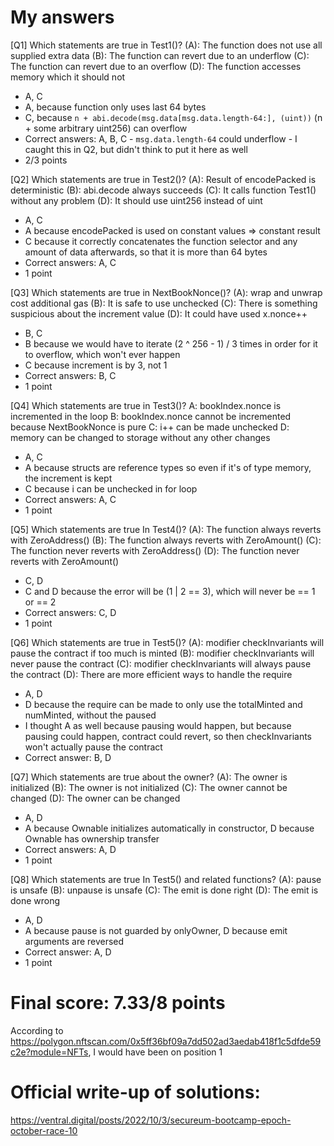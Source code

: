 # My answers
[Q1] Which statements are true in Test1()?
(A): The function does not use all supplied extra data
(B): The function can revert due to an underflow
(C): The function can revert due to an overflow
(D): The function accesses memory which it should not
- A, C
- A, because function only uses last 64 bytes
- C, because ```n + abi.decode(msg.data[msg.data.length-64:], (uint))``` (n + some arbitrary uint256) can overflow
- Correct answers: A, B, C - ```msg.data.length-64``` could underflow - I caught this in Q2, but didn't think to put it here as well
- 2/3 points
 
[Q2] Which statements are true in Test2()?
(A): Result of encodePacked is deterministic
(B): abi.decode always succeeds
(C): It calls function Test1() without any problem
(D): It should use uint256 instead of uint
- A, C
- A because encodePacked is used on constant values => constant result
- C because it correctly concatenates the function selector and any amount of data afterwards, so that it is more than 64 bytes
- Correct answers: A, C
- 1 point
 
[Q3] Which statements are true in NextBookNonce()?
(A): wrap and unwrap cost additional gas
(B): It is safe to use unchecked
(C): There is  something suspicious about  the increment value
(D): It could have used x.nonce++
- B, C
- B because we would have to iterate (2 ^ 256 - 1) / 3 times in order for it to overflow, which won't ever happen
- C because increment is by 3, not 1
- Correct answers: B, C
- 1 point
 
[Q4] Which statements are true in Test3()?
A: bookIndex.nonce is incremented in the loop
B: bookIndex.nonce cannot be incremented because NextBookNonce is pure
C: i++ can be made unchecked
D: memory can be changed to storage without any other changes
- A, C
- A because structs are reference types so even if it's of type memory, the increment is kept
- C because i can be unchecked in for loop
- Correct answers: A, C
- 1 point

[Q5] Which statements are true In Test4()?
(A): The function always reverts with ZeroAddress()
(B): The function always reverts with ZeroAmount()
(C): The function never reverts with ZeroAddress()
(D): The function never reverts with ZeroAmount()
- C, D
- C and D because the error will be (1 | 2 == 3), which will never be == 1 or == 2
- Correct answers: C, D
- 1 point

 
[Q6] Which statements are true in Test5()?
(A): modifier checkInvariants will pause the contract if too much is minted
(B): modifier checkInvariants will never pause the contract
(C): modifier checkInvariants will always pause the contract
(D): There are more efficient ways to handle the require
- A, D
- D because the require can be made to only use the totalMinted and numMinted, without the paused
- I thought A as well because pausing would happen, but because pausing could happen, contract could revert, so then checkInvariants won't actually pause the contract
- Correct answer: B, D
 
[Q7] Which statements are true about the owner?
(A): The owner is initialized
(B): The owner is not initialized
(C): The owner cannot be changed
(D): The owner can be changed
- A, D
- A because Ownable initializes automatically in constructor, D because Ownable has ownership transfer
- Correct answers: A, D
- 1 point
 
[Q8] Which statements are true In Test5() and related functions?
(A): pause is unsafe
(B): unpause is unsafe
(C): The emit is done right
(D): The emit is done wrong
- A, D
- A because pause is not guarded by onlyOwner, D because emit arguments are reversed
- Correct answer: A, D
- 1 point

# Final score: 7.33/8 points
According to https://polygon.nftscan.com/0x5ff36bf09a7dd502ad3aedab418f1c5dfde59c2e?module=NFTs, I would have been on position 1

# Official write-up of solutions:
https://ventral.digital/posts/2022/10/3/secureum-bootcamp-epoch-october-race-10
